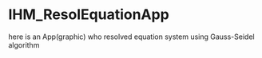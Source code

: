 # IHM_ResolEquationApp
here is an App(graphic) who resolved equation system using Gauss-Seidel algorithm 
